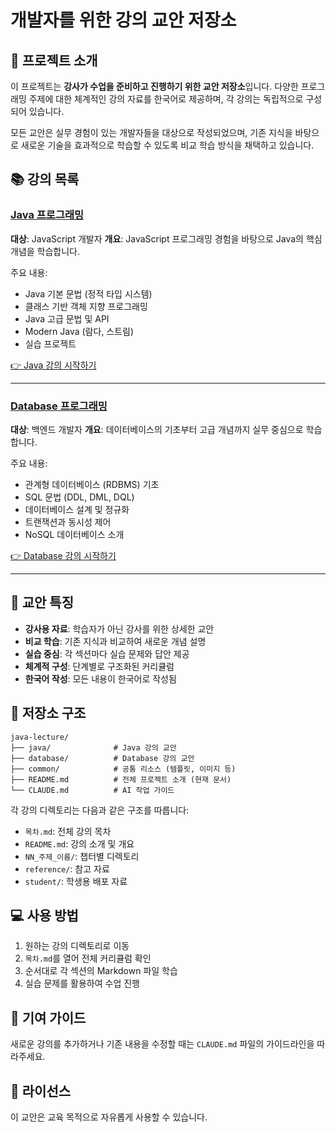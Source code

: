 # 개발자를 위한 강의 교안 저장소

## 📖 프로젝트 소개

이 프로젝트는 **강사가 수업을 준비하고 진행하기 위한 교안 저장소**입니다.
다양한 프로그래밍 주제에 대한 체계적인 강의 자료를 한국어로 제공하며, 각 강의는 독립적으로 구성되어 있습니다.

모든 교안은 실무 경험이 있는 개발자들을 대상으로 작성되었으며, 기존 지식을 바탕으로 새로운 기술을 효과적으로 학습할 수 있도록 비교 학습 방식을 채택하고 있습니다.

## 📚 강의 목록

### [Java 프로그래밍](./java/목차.md)
**대상**: JavaScript 개발자
**개요**: JavaScript 프로그래밍 경험을 바탕으로 Java의 핵심 개념을 학습합니다.

주요 내용:
- Java 기본 문법 (정적 타입 시스템)
- 클래스 기반 객체 지향 프로그래밍
- Java 고급 문법 및 API
- Modern Java (람다, 스트림)
- 실습 프로젝트

[👉 Java 강의 시작하기](./java/목차.md)

---

### [Database 프로그래밍](./database/목차.md)
**대상**: 백엔드 개발자
**개요**: 데이터베이스의 기초부터 고급 개념까지 실무 중심으로 학습합니다.

주요 내용:
- 관계형 데이터베이스 (RDBMS) 기초
- SQL 문법 (DDL, DML, DQL)
- 데이터베이스 설계 및 정규화
- 트랜잭션과 동시성 제어
- NoSQL 데이터베이스 소개

[👉 Database 강의 시작하기](./database/목차.md)

---

## 🎯 교안 특징

- **강사용 자료**: 학습자가 아닌 강사를 위한 상세한 교안
- **비교 학습**: 기존 지식과 비교하여 새로운 개념 설명
- **실습 중심**: 각 섹션마다 실습 문제와 답안 제공
- **체계적 구성**: 단계별로 구조화된 커리큘럼
- **한국어 작성**: 모든 내용이 한국어로 작성됨

## 📂 저장소 구조

```
java-lecture/
├── java/              # Java 강의 교안
├── database/          # Database 강의 교안
├── common/            # 공통 리소스 (템플릿, 이미지 등)
├── README.md          # 전체 프로젝트 소개 (현재 문서)
└── CLAUDE.md          # AI 작업 가이드
```

각 강의 디렉토리는 다음과 같은 구조를 따릅니다:
- `목차.md`: 전체 강의 목차
- `README.md`: 강의 소개 및 개요
- `NN_주제_이름/`: 챕터별 디렉토리
- `reference/`: 참고 자료
- `student/`: 학생용 배포 자료

## 💻 사용 방법

1. 원하는 강의 디렉토리로 이동
2. `목차.md`를 열어 전체 커리큘럼 확인
3. 순서대로 각 섹션의 Markdown 파일 학습
4. 실습 문제를 활용하여 수업 진행

## 🤝 기여 가이드

새로운 강의를 추가하거나 기존 내용을 수정할 때는 `CLAUDE.md` 파일의 가이드라인을 따라주세요.

## 📝 라이선스

이 교안은 교육 목적으로 자유롭게 사용할 수 있습니다.
